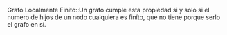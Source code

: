 Grafo Localmente Finito::Un grafo cumple esta propiedad si y solo si el numero de hijos de un nodo cualquiera es finíto, que no tiene porque serlo el grafo en sí.